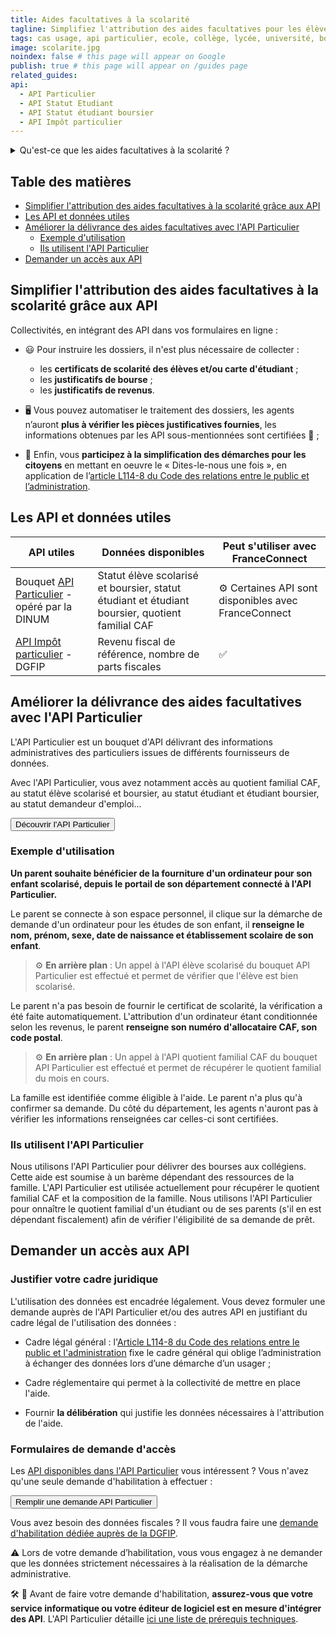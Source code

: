 ```yaml
---
title: Aides facultatives à la scolarité
tagline: Simplifiez l'attribution des aides facultatives pour les élèves et des étudiants.
tags: cas usage, api particulier, ecole, collège, lycée, université, bourse, boursier, subvention
image: scolarite.jpg
noindex: false # this page will appear on Google
publish: true # this page will appear on /guides page
related_guides:
api:
  - API Particulier
  - API Statut Etudiant
  - API Statut étudiant boursier
  - API Impôt particulier
---
```


<details>
   <summary>Qu'est-ce que les aides facultatives à la scolarité ?</summary>

Les communes, départements et régions ont mis en place des aides sociales pour aider les familles à financer la scolarité des enfants ou des étudiants.

Ces aides facultatives prennent différentes formes : aide financière, fourniture de matériel informatique, bon d’achat pour des livres. Elle sont conditionnées à certains critères sociaux.

Pour en bénéficier, il convient de justifier que l'élève ou l'étudiant concerné est bien scolarisé et parfois de fournir un justificatif de revenu ou de bourse. 
</details>

## Table des matières

- [Simplifier l'attribution des aides facultatives à la scolarité grâce aux API](#simplifier-lattribution-des-aides-facultatives-à-la-scolarité-grâce-aux-api)
- [Les API et données utiles](#les-api-et-données-utiles)
- [Améliorer la délivrance des aides facultatives avec l'API Particulier](#améliorer-la-délivrance-des-aides-facultatives-avec-lapi-particulier)
  - [Exemple d'utilisation](#exemple-dutilisation)
  - [Ils utilisent l'API Particulier](#ils-utilisent-lapi-particulier)
- [Demander un accès aux API](#demander-un-accès-aux-api)

## Simplifier l'attribution des aides facultatives à la scolarité grâce aux API 

Collectivités, en intégrant des API dans vos formulaires en ligne :

- 😃 Pour instruire les dossiers, il n'est plus nécessaire de collecter : 
   - les **certificats de scolarité des élèves et/ou carte d'étudiant**  ;
   - les **justificatifs de bourse** ;
   - les **justificatifs de revenus**.

- 🖥 Vous pouvez automatiser le traitement des dossiers, les agents n’auront **plus à vérifier les pièces justificatives fournies**, les informations obtenues par les API sous-mentionnées sont certifiées 🔎 ;

- 🎯 Enfin, vous **participez à la simplification des démarches pour les citoyens** en mettant en oeuvre le « Dites-le-nous une fois », en application de l’[article L114-8 du Code des relations entre le public et l’administration](https://www.legifrance.gouv.fr/codes/article_lc/LEGIARTI000045213315).


## Les API et données utiles

| API utiles | Données disponibles |  Peut s'utiliser avec FranceConnect |
| --- | --- | --- |
| Bouquet [API Particulier](https://particulier.api.gouv.fr/catalogue) - opéré par la DINUM | Statut élève scolarisé et boursier, statut étudiant et étudiant boursier, quotient familial CAF | ⚙️ Certaines API sont disponibles avec FranceConnect |
| [API Impôt particulier](/les-api/impot-particulier) - DGFIP | Revenu fiscal de référence, nombre de parts fiscales | ✅ |


## Améliorer la délivrance des aides facultatives avec l'API Particulier

L'API Particulier est un bouquet d'API délivrant des informations administratives des particuliers issues de différents fournisseurs de données.

Avec l'API Particulier, vous avez notamment accès au quotient familial CAF, au statut élève scolarisé et boursier, au statut étudiant et étudiant boursier, au statut demandeur d'emploi...

<Button href="https://particulier.api.gouv.fr/catalogue">Découvrir l'API Particulier</Button>

### Exemple d'utilisation

**Un parent souhaite bénéficier de la fourniture d'un ordinateur pour son enfant scolarisé, depuis le portail de son département connecté à l'API Particulier.**

Le parent se connecte à son espace personnel, il clique sur la démarche de demande d'un ordinateur pour les études de son enfant, il **renseigne le nom, prénom, sexe, date de naissance et établissement scolaire de son enfant**.

> ⚙️ **En arrière plan** : Un appel à l'API élève scolarisé du bouquet API Particulier est effectué et permet de vérifier que l'élève est bien scolarisé.

Le parent n'a pas besoin de fournir le certificat de scolarité, la vérification a été faite automatiquement. L'attribution d'un ordinateur étant conditionnée selon les revenus, le parent **renseigne son numéro d'allocataire CAF, son code postal**.

> ⚙️ **En arrière plan** : Un appel à l'API quotient familial CAF du bouquet API Particulier est effectué et permet de récupérer le quotient familial du mois en cours.

La famille est identifiée comme éligible à l'aide. Le parent n'a plus qu'à confirmer sa demande. Du côté du département, les agents n'auront pas à vérifier les informations renseignées car celles-ci sont certifiées.


### Ils utilisent l'API Particulier

<Quote logo="/images/guides/logo-dep-drome.png" link='https://www.ladrome.fr/mon-quotidien/education/le-departement-aide/' who='Département de la Drôme' title='Bourse départementale des collèges'>
Nous utilisons l'API Particulier pour délivrer des bourses aux collégiens. Cette aide est soumise à un barème dépendant des ressources de la famille.
L'API Particulier est utilisée actuellement pour récupérer le quotient familial CAF et la composition de la famille.
</Quote>


<Quote logo="/images/guides/logo-dep-haute-savoie.png" link='https://actu.hautesavoie.fr/explorez-actu/le-pret-etudiant-il-est-encore-temps' who='Département de la Haute-Savoie' title='Délivrer des prêts étudiants'>
Nous utilisons l'API Particulier pour onnaître le quotient familial d'un étudiant ou de ses parents (s'il en est dépendant fiscalement) afin de vérifier l'éligibilité de sa demande de prêt.
</Quote>

## Demander un accès aux API

### Justifier votre cadre juridique

L'utilisation des données est encadrée légalement. Vous devez formuler une demande auprès de l'API Particulier et/ou des autres API en justifiant du cadre légal de l'utilisation des données :

- Cadre légal général : l'[Article L114-8 du Code des relations entre le public et l'administration](https://www.legifrance.gouv.fr/codes/article_lc/LEGIARTI000045213315) fixe le cadre général qui oblige l’administration à échanger des données lors d’une démarche d’un usager ;

- Cadre réglementaire qui permet à la collectivité de mettre en place l'aide.

- Fournir **la délibération** qui justifie les données nécessaires à l'attribution de l'aide.

### Formulaires de demande d'accès

Les [API disponibles dans l'API Particulier](https://particulier.api.gouv.fr/catalogue) vous intéressent ? Vous n'avez qu'une seule demande d'habilitation à effectuer : 

<Button href="https://datapass.api.gouv.fr/api-particulier">Remplir une demande API Particulier</Button>

Vous avez besoin des données fiscales ? Il vous faudra faire une [demande d'habilitation dédiée auprès de la DGFIP](/les-api/impot-particulier).

⚠️ Lors de votre demande d’habilitation, vous vous engagez à ne demander que les données strictement nécessaires à la réalisation de la démarche administrative.

🛠 🧰 Avant de faire votre demande d'habilitation, **assurez-vous que votre service informatique ou votre éditeur de logiciel est en mesure d'intégrer des API**. L'API Particulier détaille [ici une liste de prérequis techniques](https://particulier.api.gouv.fr/developpeurs#prerequis-techniques). 